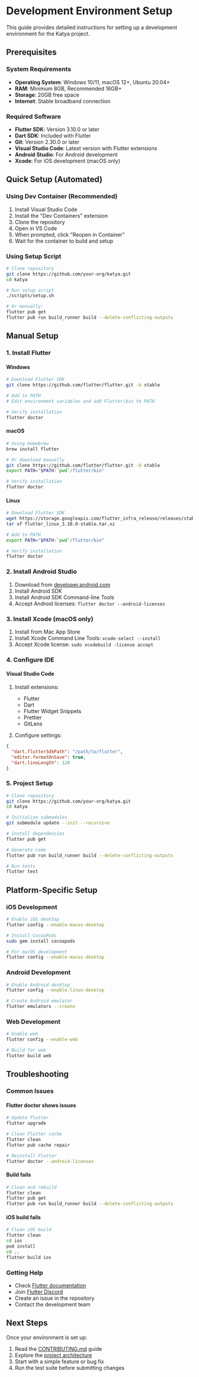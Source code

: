 # Development Environment Setup

This guide provides detailed instructions for setting up a development environment for the Katya project.

## Prerequisites

### System Requirements
- **Operating System**: Windows 10/11, macOS 12+, Ubuntu 20.04+
- **RAM**: Minimum 8GB, Recommended 16GB+
- **Storage**: 20GB free space
- **Internet**: Stable broadband connection

### Required Software
- **Flutter SDK**: Version 3.10.0 or later
- **Dart SDK**: Included with Flutter
- **Git**: Version 2.30.0 or later
- **Visual Studio Code**: Latest version with Flutter extensions
- **Android Studio**: For Android development
- **Xcode**: For iOS development (macOS only)

## Quick Setup (Automated)

### Using Dev Container (Recommended)

1. Install Visual Studio Code
2. Install the "Dev Containers" extension
3. Clone the repository
4. Open in VS Code
5. When prompted, click "Reopen in Container"
6. Wait for the container to build and setup

### Using Setup Script

```bash
# Clone repository
git clone https://github.com/your-org/katya.git
cd katya

# Run setup script
./scripts/setup.sh

# Or manually:
flutter pub get
flutter pub run build_runner build --delete-conflicting-outputs
```

## Manual Setup

### 1. Install Flutter

#### Windows
```bash
# Download Flutter SDK
git clone https://github.com/flutter/flutter.git -b stable

# Add to PATH
# Edit environment variables and add Flutter\bin to PATH

# Verify installation
flutter doctor
```

#### macOS
```bash
# Using Homebrew
brew install flutter

# Or download manually
git clone https://github.com/flutter/flutter.git -b stable
export PATH="$PATH:`pwd`/flutter/bin"

# Verify installation
flutter doctor
```

#### Linux
```bash
# Download Flutter SDK
wget https://storage.googleapis.com/flutter_infra_release/releases/stable/linux/flutter_linux_3.10.0-stable.tar.xz
tar xf flutter_linux_3.10.0-stable.tar.xz

# Add to PATH
export PATH="$PATH:`pwd`/flutter/bin"

# Verify installation
flutter doctor
```

### 2. Install Android Studio

1. Download from [developer.android.com](https://developer.android.com/studio)
2. Install Android SDK
3. Install Android SDK Command-line Tools
4. Accept Android licenses: `flutter doctor --android-licenses`

### 3. Install Xcode (macOS only)

1. Install from Mac App Store
2. Install Xcode Command Line Tools: `xcode-select --install`
3. Accept Xcode license: `sudo xcodebuild -license accept`

### 4. Configure IDE

#### Visual Studio Code
1. Install extensions:
   - Flutter
   - Dart
   - Flutter Widget Snippets
   - Prettier
   - GitLens

2. Configure settings:
```json
{
  "dart.flutterSdkPath": "/path/to/flutter",
  "editor.formatOnSave": true,
  "dart.lineLength": 120
}
```

### 5. Project Setup

```bash
# Clone repository
git clone https://github.com/your-org/katya.git
cd katya

# Initialize submodules
git submodule update --init --recursive

# Install dependencies
flutter pub get

# Generate code
flutter pub run build_runner build --delete-conflicting-outputs

# Run tests
flutter test
```

## Platform-Specific Setup

### iOS Development
```bash
# Enable iOS desktop
flutter config --enable-macos-desktop

# Install CocoaPods
sudo gem install cocoapods

# For macOS development
flutter config --enable-macos-desktop
```

### Android Development
```bash
# Enable Android desktop
flutter config --enable-linux-desktop

# Create Android emulator
flutter emulators --create
```

### Web Development
```bash
# Enable web
flutter config --enable-web

# Build for web
flutter build web
```

## Troubleshooting

### Common Issues

#### Flutter doctor shows issues
```bash
# Update Flutter
flutter upgrade

# Clean Flutter cache
flutter clean
flutter pub cache repair

# Reinstall Flutter
flutter doctor --android-licenses
```

#### Build fails
```bash
# Clean and rebuild
flutter clean
flutter pub get
flutter pub run build_runner build --delete-conflicting-outputs
```

#### iOS build fails
```bash
# Clean iOS build
flutter clean
cd ios
pod install
cd ..
flutter build ios
```

### Getting Help

- Check [Flutter documentation](https://flutter.dev/docs)
- Join [Flutter Discord](https://flutter.dev/community)
- Create an issue in the repository
- Contact the development team

## Next Steps

Once your environment is set up:
1. Read the [CONTRIBUTING.md](../CONTRIBUTING.md) guide
2. Explore the [project architecture](../docs/architecture/)
3. Start with a simple feature or bug fix
4. Run the test suite before submitting changes
